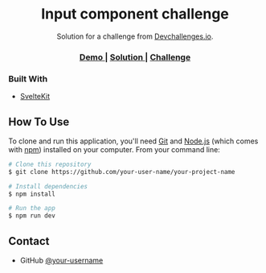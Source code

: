 <!-- Please update value in the {}  -->

<h1 align="center">Input component challenge</h1>

<div align="center">
   Solution for a challenge from  <a href="http://devchallenges.io" target="_blank">Devchallenges.io</a>.
</div>

<div align="center">
  <h3>
    <a href="https://input-component-challenge-devchallenges-io.vercel.app/">
      Demo
    </a>
    <span> | </span>
    <a href="https://github.com/louchebem06/input-component-challenge-devchallenges.io">
      Solution
    </a>
    <span> | </span>
    <a href="https://devchallenges.io/challenges/TSqutYM4c5WtluM7QzGp">
      Challenge
    </a>
  </h3>
</div>

### Built With

<!-- This section should list any major frameworks that you built your project using. Here are a few examples.-->

- [SvelteKit](https://svelte.dev/)

## How To Use

<!-- Example:  -->

To clone and run this application, you'll need [Git](https://git-scm.com) and [Node.js](https://nodejs.org/en/download/) (which comes with [npm](http://npmjs.com)) installed on your computer. From your command line:

```bash
# Clone this repository
$ git clone https://github.com/your-user-name/your-project-name

# Install dependencies
$ npm install

# Run the app
$ npm run dev
```

## Contact

- GitHub [@your-username](https://github.com/louchebem06)
